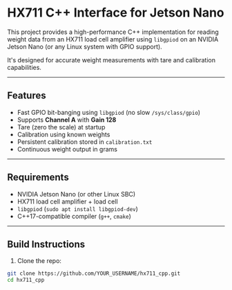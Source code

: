 # HX711 C++ Interface for Jetson Nano

This project provides a high-performance C++ implementation for reading weight data from an HX711 load cell amplifier using `libgpiod` on an NVIDIA Jetson Nano (or any Linux system with GPIO support).

It's designed for accurate weight measurements with tare and calibration capabilities.

---

## Features

- Fast GPIO bit-banging using `libgpiod` (no slow `/sys/class/gpio`)
- Supports **Channel A** with **Gain 128**
- Tare (zero the scale) at startup
- Calibration using known weights
- Persistent calibration stored in `calibration.txt`
- Continuous weight output in grams

---

## Requirements

- NVIDIA Jetson Nano (or other Linux SBC)
- HX711 load cell amplifier + load cell
- `libgpiod` (`sudo apt install libgpiod-dev`)
- C++17-compatible compiler (`g++`, `cmake`)

---

## Build Instructions

1. Clone the repo:

```bash
git clone https://github.com/YOUR_USERNAME/hx711_cpp.git
cd hx711_cpp
